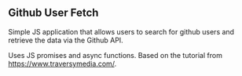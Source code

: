 ## Github User Fetch

Simple JS application that allows users to search for github users and retrieve the data via the Github API.

Uses JS promises and async functions. Based on the tutorial from https://www.traversymedia.com/.
